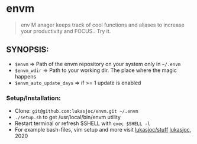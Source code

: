 # envm

> env M anager keeps track of cool functions and aliases to increase your productivity and FOCUS.. Try it.

## SYNOPSIS:
- ``$envm`` => Path of the envm repository on your system only in ``~/.envm``
- ``$envm_wdir`` => Path to your working dir. The place where the magic happens
- ``$envm_auto_update_days`` => if >= 1 update is enabled

### Setup/Installation:
- Clone: ``git@github.com:lukasjoc/envm.git ~/.envm``
- ``./setup.sh`` to get /usr/local/bin/envm utility
- Restart terminal or refresh $SHELL with ``exec $SHELL -l``
- For example bash-files, vim setup and more visit [lukasjoc/stuff]("https://github.com/lukasjoc/stuff/")
[lukasjoc](https://lukasjoc.com), 2020
